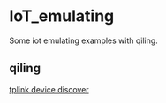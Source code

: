 # IoT_emulating
Some iot emulating examples with qiling. 




## qiling 

[tplink device discover](./ql_tplink_device_discover)
